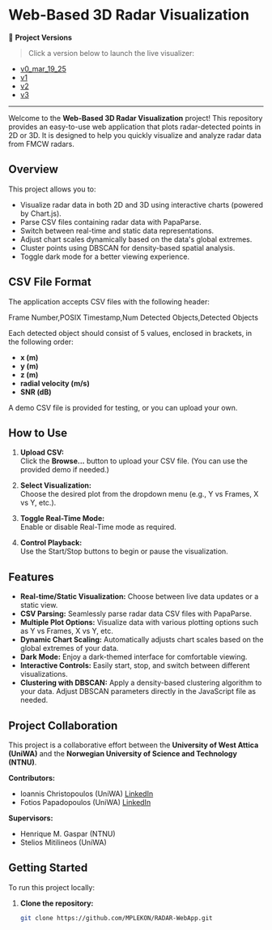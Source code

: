 # Web-Based 3D Radar Visualization

📁 **Project Versions**
> Click a version below to launch the live visualizer:

- [v0_mar_19_25](https://MPLEKON.github.io/RADAR-WebApp/v0_mar_19_25/v0_mar_19_25_giannis_index.html)
- [v1](https://MPLEKON.github.io/RADAR-WebApp/v1/v1_marc_20_25.html)
- [v2](https://MPLEKON.github.io/RADAR-WebApp/v2/v2_marc_21_25.html)
- [v3](https://MPLEKON.github.io/RADAR-WebApp/v3/v3_all_files/v3_marc_24_25.html)

---

Welcome to the **Web-Based 3D Radar Visualization** project! This repository provides an easy-to-use web application that plots radar-detected points in 2D or 3D. It is designed to help you quickly visualize and analyze radar data from FMCW radars.

## Overview

This project allows you to:
- Visualize radar data in both 2D and 3D using interactive charts (powered by Chart.js).
- Parse CSV files containing radar data with PapaParse.
- Switch between real-time and static data representations.
- Adjust chart scales dynamically based on the data's global extremes.
- Cluster points using DBSCAN for density-based spatial analysis.
- Toggle dark mode for a better viewing experience.

## CSV File Format

The application accepts CSV files with the following header:

Frame Number,POSIX Timestamp,Num Detected Objects,Detected Objects

Each detected object should consist of 5 values, enclosed in brackets, in the following order:
- **x (m)**
- **y (m)**
- **z (m)**
- **radial velocity (m/s)**
- **SNR (dB)**

A demo CSV file is provided for testing, or you can upload your own.

## How to Use

1. **Upload CSV:**  
   Click the **Browse...** button to upload your CSV file. (You can use the provided demo if needed.)

2. **Select Visualization:**  
   Choose the desired plot from the dropdown menu (e.g., Y vs Frames, X vs Y, etc.).

3. **Toggle Real-Time Mode:**  
   Enable or disable Real-Time mode as required.

4. **Control Playback:**  
   Use the Start/Stop buttons to begin or pause the visualization.

## Features

- **Real-time/Static Visualization:** Choose between live data updates or a static view.
- **CSV Parsing:** Seamlessly parse radar data CSV files with PapaParse.
- **Multiple Plot Options:** Visualize data with various plotting options such as Y vs Frames, X vs Y, etc.
- **Dynamic Chart Scaling:** Automatically adjusts chart scales based on the global extremes of your data.
- **Dark Mode:** Enjoy a dark-themed interface for comfortable viewing.
- **Interactive Controls:** Easily start, stop, and switch between different visualizations.
- **Clustering with DBSCAN:** Apply a density-based clustering algorithm to your data. Adjust DBSCAN parameters directly in the JavaScript file as needed.

## Project Collaboration

This project is a collaborative effort between the **University of West Attica (UniWA)** and the **Norwegian University of Science and Technology (NTNU)**.

**Contributors:**  
- Ioannis Christopoulos (UniWA)  [LinkedIn](https://www.linkedin.com/in/ioannis-christopoulos-3abab6227/)
- Fotios Papadopoulos (UniWA) [LinkedIn](https://www.linkedin.com/in/fotios-papadopoulos-22722b299/)

**Supervisors:**  
- Henrique M. Gaspar (NTNU)  
- Stelios Mitilineos (UniWA)

## Getting Started

To run this project locally:

1. **Clone the repository:**
   ```bash
   git clone https://github.com/MPLEKON/RADAR-WebApp.git
